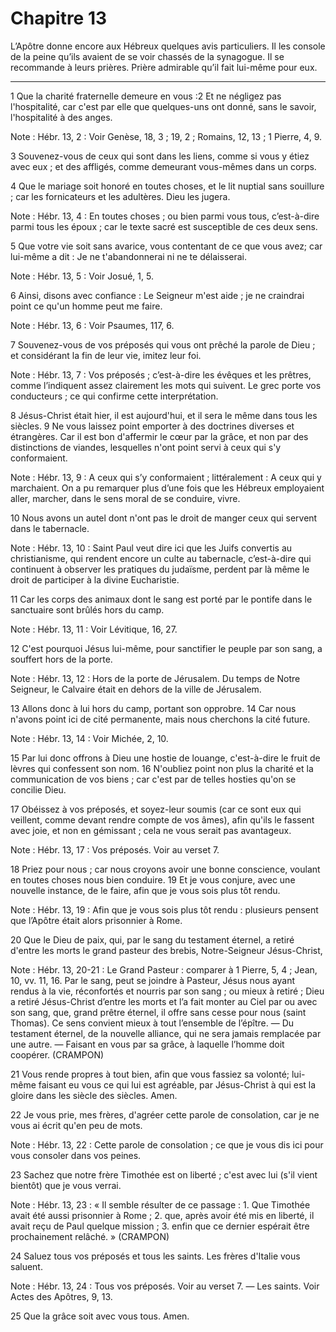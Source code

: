 # Chapitre 13

L’Apôtre donne encore aux Hébreux quelques avis particuliers.
Il les console de la peine qu’ils avaient de se voir chassés de la synagogue.
Il se recommande à leurs prières.
Prière admirable qu’il fait lui-même pour eux.

***

1 Que la charité fraternelle demeure en vous :2 Et ne négligez pas l'hospitalité, car c'est par elle que quelques-uns ont donné, sans le savoir, l'hospitalité à des anges.

<span class="bible-note">Note : </span> Hébr. 13, 2 : Voir Genèse, 18, 3 ; 19, 2 ; Romains, 12, 13 ; 1 Pierre, 4, 9.

3 Souvenez-vous de ceux qui sont dans les liens, comme si vous y étiez avec eux ; et des affligés, comme demeurant vous-mêmes dans un corps.


4 Que le mariage soit honoré en toutes choses, et le lit nuptial sans souillure ; car les fornicateurs et les adultères. Dieu les jugera.

<span class="bible-note">Note : </span> Hébr. 13, 4 : En toutes choses ; ou bien parmi vous tous, c’est-à-dire parmi tous les époux ; car le texte sacré est susceptible de ces deux sens.


5 Que votre vie soit sans avarice, vous contentant de ce que vous avez; car lui-même a dit : Je ne t'abandonnerai ni ne te délaisserai.

<span class="bible-note">Note : </span> Hébr. 13, 5 : Voir Josué, 1, 5.

6 Ainsi, disons avec confiance : Le Seigneur m'est aide ; je ne craindrai point ce qu'un homme peut me faire.

<span class="bible-note">Note : </span> Hébr. 13, 6 : Voir Psaumes, 117, 6.


7 Souvenez-vous de vos préposés qui vous ont prêché la parole de Dieu ; et considérant la fin de leur vie, imitez leur foi.

<span class="bible-note">Note : </span> Hébr. 13, 7 : Vos préposés ; c’est-à-dire les évêques et les prêtres, comme l’indiquent assez clairement les mots qui suivent. Le grec porte vos conducteurs ; ce qui confirme cette interprétation.

8 Jésus-Christ était hier, il est aujourd'hui, et il sera le même dans tous les siècles. 9 Ne vous laissez point emporter à des doctrines diverses et étrangères. Car il est bon d'affermir le cœur par la grâce, et non par des distinctions de viandes, lesquelles n'ont point servi à ceux qui s'y conformaient.

<span class="bible-note">Note : </span> Hébr. 13, 9 : A ceux qui s’y conformaient ; littéralement : A ceux qui y marchaient. On a pu remarquer plus d’une fois que les Hébreux employaient aller, marcher, dans le sens moral de se conduire, vivre.

10 Nous avons un autel dont n'ont pas le droit de manger ceux qui servent dans le tabernacle.

<span class="bible-note">Note : </span> Hébr. 13, 10 : Saint Paul veut dire ici que les Juifs convertis au christianisme, qui rendent encore un culte au tabernacle, c’est-à-dire qui continuent à observer les pratiques du judaïsme, perdent par là même le droit de participer à la divine Eucharistie.

11 Car les corps des animaux dont le sang est porté par le pontife dans le sanctuaire sont brûlés hors du camp.

<span class="bible-note">Note : </span> Hébr. 13, 11 : Voir Lévitique, 16, 27.

12 C'est pourquoi Jésus lui-même, pour sanctifier le peuple par son sang, a souffert hors de la porte.

<span class="bible-note">Note : </span> Hébr. 13, 12 : Hors de la porte de Jérusalem. Du temps de Notre Seigneur, le Calvaire était en dehors de la ville de Jérusalem.

13 Allons donc à lui hors du camp, portant son opprobre. 14 Car nous n'avons point ici de cité permanente, mais nous cherchons la cité future.

<span class="bible-note">Note : </span> Hébr. 13, 14 : Voir Michée, 2, 10.

15 Par lui donc offrons à Dieu une hostie de louange, c'est-à-dire le fruit de lèvres qui confessent son nom. 16 N'oubliez point non plus la charité et la communication de vos biens ; car c'est par de telles hosties qu'on se concilie Dieu.


17 Obéissez à vos préposés, et soyez-leur soumis (car ce sont eux qui veillent, comme devant rendre compte de vos âmes), afin qu'ils le fassent avec joie, et non en gémissant ; cela ne vous serait pas avantageux.

<span class="bible-note">Note : </span> Hébr. 13, 17 : Vos préposés. Voir au verset 7.


18 Priez pour nous ; car nous croyons avoir une bonne conscience, voulant en toutes choses nous bien conduire. 19 Et je vous conjure, avec une nouvelle instance, de le faire, afin que je vous sois plus tôt rendu.

<span class="bible-note">Note : </span> Hébr. 13, 19 : Afin que je vous sois plus tôt rendu : plusieurs pensent que l’Apôtre était alors prisonnier à Rome.


20 Que le Dieu de paix, qui, par le sang du testament éternel, a retiré d'entre les morts le grand pasteur des brebis, Notre-Seigneur Jésus-Christ,

<span class="bible-note">Note : </span> Hébr. 13, 20-21 : Le Grand Pasteur : comparer à 1 Pierre, 5, 4 ; Jean, 10, vv. 11, 16. Par le sang, peut se joindre à Pasteur, Jésus nous ayant rendus à la vie, réconfortés et nourris par son sang ; ou mieux à retiré ; Dieu a retiré Jésus-Christ d’entre les morts et l’a fait monter au Ciel par ou avec son sang, que, grand prêtre éternel, il offre sans cesse pour nous (saint Thomas). Ce sens convient mieux à tout l’ensemble de l’épître. ― Du testament éternel, de la nouvelle alliance, qui ne sera jamais remplacée par une autre. ― Faisant en vous par sa grâce, à laquelle l’homme doit coopérer. (CRAMPON)

21 Vous rende propres à tout bien, afin que vous fassiez sa volonté; lui-même faisant eu vous ce qui lui est agréable, par Jésus-Christ à qui est la gloire dans les siècle des siècles. Amen.


22 Je vous prie, mes frères, d'agréer cette parole de consolation, car je ne vous ai écrit qu'en peu de mots.

<span class="bible-note">Note : </span> Hébr. 13, 22 : Cette parole de consolation ; ce que je vous dis ici pour vous consoler dans vos peines.


23 Sachez que notre frère Timothée est on liberté ; c'est avec lui (s'il vient bientôt) que je vous verrai.

<span class="bible-note">Note : </span> Hébr. 13, 23 : « Il semble résulter de ce passage : 1. Que Timothée avait été aussi prisonnier à Rome ; 2. que, après avoir été mis en liberté, il avait reçu de Paul quelque mission ; 3. enfin que ce dernier espérait être prochainement relâché. » (CRAMPON)


24 Saluez tous vos préposés et tous les saints. Les frères d'Italie vous saluent.

<span class="bible-note">Note : </span> Hébr. 13, 24 : Tous vos préposés. Voir au verset 7. ― Les saints. Voir Actes des Apôtres, 9, 13.

25 Que la grâce soit avec vous tous. Amen.
